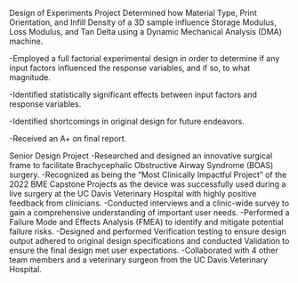 Design of Experiments Project
Determined how Material Type, Print Orientation, and Infill Density of a 3D sample influence Storage Modulus, Loss Modulus, and Tan Delta using a Dynamic Mechanical Analysis (DMA) machine.

-Employed a full factorial experimental design in order to determine if any input factors influenced the response variables, and if so, to what magnitude.

-Identified statistically significant effects between input factors and response variables.

-Identified shortcomings in original design for future endeavors.

-Received an A+ on final report.

Senior Design Project
-Researched and designed an innovative surgical frame to facilitate Brachycephalic Obstructive Airway Syndrome (BOAS) surgery.
-Recognized as being the “Most Clinically Impactful Project” of the 2022 BME Capstone Projects as the device was successfully used during a live surgery at the UC Davis Veterinary Hospital with highly positive feedback from clinicians.
-Conducted interviews and a clinic-wide survey to gain a comprehensive understanding of important user needs.
-Performed a Failure Mode and Effects Analysis (FMEA) to identify and mitigate potential failure risks.
-Designed and performed Verification testing to ensure design output adhered to original design specifications and conducted  Validation to ensure the final design met user expectations.
-Collaborated with 4 other team members and a veterinary surgeon from the UC Davis Veterinary Hospital.
